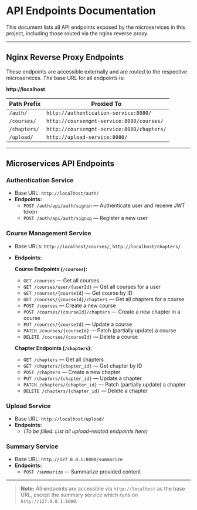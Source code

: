 # API Endpoints Documentation

This document lists all API endpoints exposed by the microservices in this project, including those routed via the nginx reverse proxy.

---

## Nginx Reverse Proxy Endpoints

These endpoints are accessible externally and are routed to the respective microservices. The base URL for all endpoints is:

**http://localhost**

| Path Prefix      | Proxied To                                 |
|------------------|---------------------------------------------|
| `/auth/`         | `http://authentication-service:8080/`       |
| `/courses/`      | `http://coursemgmt-service:8080/courses/`   |
| `/chapters/`     | `http://coursemgmt-service:8080/chapters/`  |
| `/upload/`       | `http://upload-service:8080/`               |

---

## Microservices API Endpoints

### Authentication Service
- Base URL: `http://localhost/auth/`
- **Endpoints:**
  - `POST /auth/api/auth/signin` — Authenticate user and receive JWT token
  - `POST /auth/api/auth/signup` — Register a new user

### Course Management Service
- Base URLs: `http://localhost/courses/`, `http://localhost/chapters/`
- **Endpoints:**

  **Course Endpoints (`/courses`):**
  - `GET /courses` — Get all courses
  - `GET /courses/user/{userId}` — Get all courses for a user
  - `GET /courses/{courseId}` — Get course by ID
  - `GET /courses/{courseId}/chapters` — Get all chapters for a course
  - `POST /courses` — Create a new course
  - `POST /courses/{courseId}/chapters` — Create a new chapter in a course
  - `PUT /courses/{courseId}` — Update a course
  - `PATCH /courses/{courseId}` — Patch (partially update) a course
  - `DELETE /courses/{courseId}` — Delete a course

  **Chapter Endpoints (`/chapters`):**
  - `GET /chapters` — Get all chapters
  - `GET /chapters/{chapter_id}` — Get chapter by ID
  - `POST /chapters` — Create a new chapter
  - `PUT /chapters/{chapter_id}` — Update a chapter
  - `PATCH /chapters/{chapter_id}` — Patch (partially update) a chapter
  - `DELETE /chapters/{chapter_id}` — Delete a chapter

### Upload Service
- Base URL: `http://localhost/upload/`
- **Endpoints:**
  - *(To be filled: List all upload-related endpoints here)*

### Summary Service
- Base URL: `http://127.0.0.1:8000/summarize`
- **Endpoints:**
  - `POST /summarize` — Summarize provided content

---

> **Note:**
> All endpoints are accessible via `http://localhost` as the base URL, except the summary service which runs on `http://127.0.0.1:8000`.

